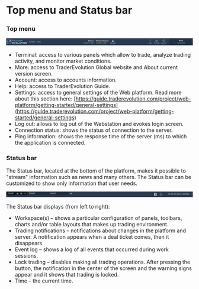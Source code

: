 # Top menu and Status bar

### **Top menu**

![](../../.gitbook/assets/4%20%2823%29.png)

* Terminal: access to various panels which allow to trade, analyze trading activity, and monitor market conditions.
* More: access to TraderEvolution Global website and About current version screen.
* Account: access to accounts information.
* Help: access to TraderEvolution Guide.
* Settings: access to general settings of the Web platform. Read more about this section here: [https://guide.traderevolution.com/project/web-platform/getting-started/general-settings](https://guide.traderevolution.com/project/web-platform/getting-started/general-settings)
* Log out: allows to log out of the Webstation and evokes login screen.
* Connection status: shows the status of connection to the server.
* Ping information: shows the response time of the server \(ms\) to which the application is connected.

### **Status bar** 

The Status bar, located at the bottom of the platform, makes it possible to "stream" information such as news and many others. The Status bar can be customized to show only information that user needs.

![](../../.gitbook/assets/3%20%2821%29.png)


The Status bar displays \(from left to right\):

* Workspace\(s\) – shows a particular configuration of panels, toolbars, charts and/or table layouts that makes up trading environment.
* Trading notifications – notifications about changes in the platform and server. A notification appears when a deal ticket comes, then it disappears.
* Event log – shows a log of all events that occurred during work sessions.
* Lock trading – disables making all trading operations. After pressing the button, the notification in the center of the screen and the warning signs appear and it shows that trading is locked.
* Time – the current time.

